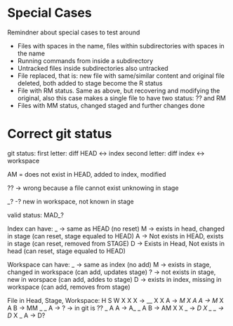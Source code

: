 Special Cases
=============

Remindner about special cases to test around
* Files with spaces in the name, files within subdirectories with spaces in the name
* Running commands from inside a subdirectory
* Untracked files inside subdirectories also untracked
* File replaced, that is: new file with same/similar content and original file deleted, both added to stage become the R status
* File with RM status. Same as above, but recovering and modifying the original, also this case makes a single file to have two status: ?? and RM
* Files with MM status, changed staged and further changes done


Correct git status
==================

git status:
first letter: diff HEAD <-> index
second letter: diff index <-> workspace

AM = does not exist in HEAD, added to index, modified

?? -> wrong because a file cannot exist unknowing in stage

_? -? new in workspace, not known in stage

valid status: MAD_?

Index can have:
_ -> same as HEAD (no reset)
M -> exists in head, changed in stage (can reset, stage equaled to HEAD)
A -> Not exists in HEAD, exists in stage (can reset, removed from STAGE)
D -> Exists in Head, Not exists in head (can reset, stage equaled to HEAD)

Workspace can have:
_ -> same as index (no add)
M -> exists in stage, changed in workspace (can add, updates stage)
? -> not exists in stage, new in worspace (can add, addes to stage)
D -> exists in index, missing in workspace (can add, removes from stage)


File in Head, Stage, Workspace:
H S W
X X X -> __
X X A -> _M
X A A -> M_
X A B -> MM
_ _ A ->  ? -> in git is ??
_ A A -> A_
_ A B -> AM
X X _ -> _D
X _ _ -> D_
X _ A -> D?
